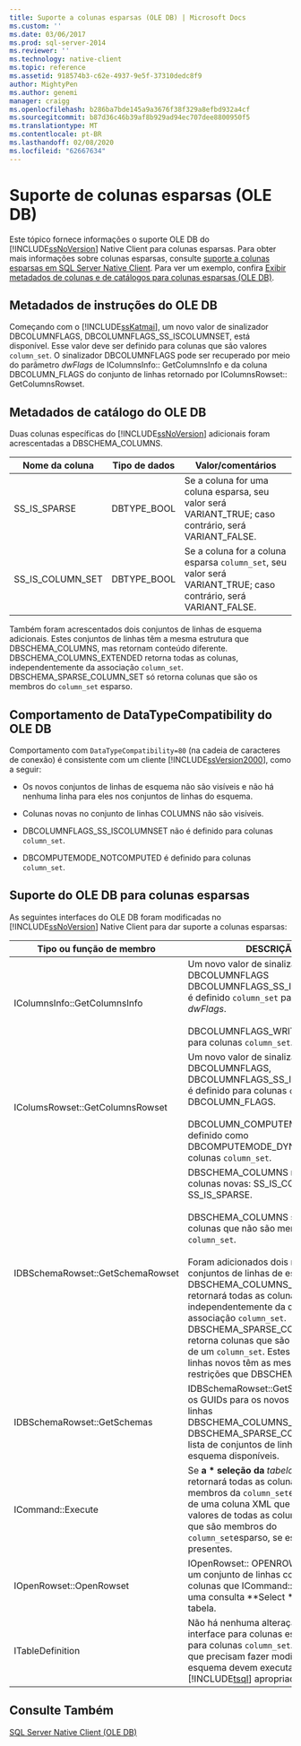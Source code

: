```yaml
---
title: Suporte a colunas esparsas (OLE DB) | Microsoft Docs
ms.custom: ''
ms.date: 03/06/2017
ms.prod: sql-server-2014
ms.reviewer: ''
ms.technology: native-client
ms.topic: reference
ms.assetid: 918574b3-c62e-4937-9e5f-37310dedc8f9
author: MightyPen
ms.author: genemi
manager: craigg
ms.openlocfilehash: b286ba7bde145a9a3676f38f329a8efbd932a4cf
ms.sourcegitcommit: b87d36c46b39af8b929ad94ec707dee8800950f5
ms.translationtype: MT
ms.contentlocale: pt-BR
ms.lasthandoff: 02/08/2020
ms.locfileid: "62667634"
---
```

# <a name="sparse-columns-support-ole-db"></a>Suporte de colunas esparsas (OLE DB)
  Este tópico fornece informações o suporte OLE DB do [!INCLUDE[ssNoVersion](../../../includes/ssnoversion-md.md)] Native Client para colunas esparsas. Para obter mais informações sobre colunas esparsas, consulte [suporte a colunas esparsas em SQL Server Native Client](../features/sparse-columns-support-in-sql-server-native-client.md). Para ver um exemplo, confira [Exibir metadados de colunas e de catálogos para colunas esparsas &#40;OLE DB&#41;](../../native-client-ole-db-how-to/display-column-and-catalog-metadata-for-sparse-columns-ole-db.md).  
  
## <a name="ole-db-statement-metadata"></a>Metadados de instruções do OLE DB  
 Começando com o [!INCLUDE[ssKatmai](../../../includes/sskatmai-md.md)], um novo valor de sinalizador DBCOLUMNFLAGS, DBCOLUMNFLAGS_SS_ISCOLUMNSET, está disponível. Esse valor deve ser definido para colunas que são valores `column_set`. O sinalizador DBCOLUMNFLAGS pode ser recuperado por meio do parâmetro *dwFlags* de IColumnsInfo:: GetColumnsInfo e da coluna DBCOLUMN_FLAGS do conjunto de linhas retornado por IColumnsRowset:: GetColumnsRowset.  
  
## <a name="ole-db-catalog-metadata"></a>Metadados de catálogo do OLE DB  
 Duas colunas específicas do [!INCLUDE[ssNoVersion](../../../includes/ssnoversion-md.md)] adicionais foram acrescentadas a DBSCHEMA_COLUMNS.  
  
|Nome da coluna|Tipo de dados|Valor/comentários|  
|-----------------|---------------|---------------------|  
|SS_IS_SPARSE|DBTYPE_BOOL|Se a coluna for uma coluna esparsa, seu valor será VARIANT_TRUE; caso contrário, será VARIANT_FALSE.|  
|SS_IS_COLUMN_SET|DBTYPE_BOOL|Se a coluna for a coluna esparsa `column_set`, seu valor será VARIANT_TRUE; caso contrário, será VARIANT_FALSE.|  
  
 Também foram acrescentados dois conjuntos de linhas de esquema adicionais. Estes conjuntos de linhas têm a mesma estrutura que DBSCHEMA_COLUMNS, mas retornam conteúdo diferente. DBSCHEMA_COLUMNS_EXTENDED retorna todas as colunas, independentemente da associação `column_set`. DBSCHEMA_SPARSE_COLUMN_SET só retorna colunas que são os membros do `column_set` esparso.  
  
## <a name="ole-db-datatypecompatibility-behavior"></a>Comportamento de DataTypeCompatibility do OLE DB  
 Comportamento com `DataTypeCompatibility=80` (na cadeia de caracteres de conexão) é consistente com um cliente [!INCLUDE[ssVersion2000](../../../includes/ssversion2000-md.md)], como a seguir:  
  
-   Os novos conjuntos de linhas de esquema não são visíveis e não há nenhuma linha para eles nos conjuntos de linhas do esquema.  
  
-   Colunas novas no conjunto de linhas COLUMNS não são visíveis.  
  
-   DBCOLUMNFLAGS_SS_ISCOLUMNSET não é definido para colunas `column_set`.  
  
-   DBCOMPUTEMODE_NOTCOMPUTED é definido para colunas `column_set`.  
  
## <a name="ole-db-support-for-sparse-columns"></a>Suporte do OLE DB para colunas esparsas  
 As seguintes interfaces do OLE DB foram modificadas no [!INCLUDE[ssNoVersion](../../../includes/ssnoversion-md.md)] Native Client para dar suporte a colunas esparsas:  
  
|Tipo ou função de membro|DESCRIÇÃO|  
|-----------------------------|-----------------|  
|IColumnsInfo::GetColumnsInfo|Um novo valor de sinalizador DBCOLUMNFLAGS DBCOLUMNFLAGS_SS_ISCOLUMNSET é definido `column_set` para colunas no *dwFlags*.<br /><br /> DBCOLUMNFLAGS_WRITE é definido para colunas `column_set`.|  
|IColumsRowset::GetColumnsRowset|Um novo valor de sinalizador DBCOLUMNFLAGS, DBCOLUMNFLAGS_SS_ISCOLUMNSET, é definido para colunas `column_set` em DBCOLUMN_FLAGS.<br /><br /> DBCOLUMN_COMPUTEMODE é definido como DBCOMPUTEMODE_DYNAMIC para colunas `column_set`.|  
|IDBSchemaRowset::GetSchemaRowset|DBSCHEMA_COLUMNS retorna duas colunas novas: SS_IS_COLUMN_SET e SS_IS_SPARSE.<br /><br /> DBSCHEMA_COLUMNS só retorna colunas que não são membros de um `column_set`.<br /><br /> Foram adicionados dois novos conjuntos de linhas de esquema: DBSCHEMA_COLUMNS_EXTENDED retornará todas as colunas, independentemente da dispersão de associação `column_set`. DBSCHEMA_SPARSE_COLUMN_SET só retorna colunas que são os membros de um `column_set`. Estes conjuntos de linhas novos têm as mesmas colunas e restrições que DBSCHEMA_COLUMNS.|  
|IDBSchemaRowset::GetSchemas|IDBSchemaRowset::GetSchemas inclui os GUIDs para os novos conjuntos de linhas DBSCHEMA_COLUMNS_EXTENDED e DBSCHEMA_SPARSE_COLUMN_SET na lista de conjuntos de linhas de esquema disponíveis.|  
|ICommand::Execute|Se **a \* seleção da** *tabela* for usada, ela retornará todas as colunas que não são membros da `column_set`esparsa, além de uma coluna XML que contém valores de todas as colunas não nulas que são membros do `column_set`esparso, se estiverem presentes.|  
|IOpenRowset::OpenRowset|IOpenRowset:: OPENROWSET retorna um conjunto de linhas com as mesmas colunas que ICommand:: Execute, com uma consulta **Select \* ** na mesma tabela.|  
|ITableDefinition|Não há nenhuma alteração nesta interface para colunas esparsas ou para colunas `column_set`. Aplicativos que precisam fazer modificações de esquema devem executar o [!INCLUDE[tsql](../../../includes/tsql-md.md)] apropriado diretamente.|  
  
## <a name="see-also"></a>Consulte Também  
 [SQL Server Native Client &#40;OLE DB&#41;](sql-server-native-client-ole-db.md)  
  
  
